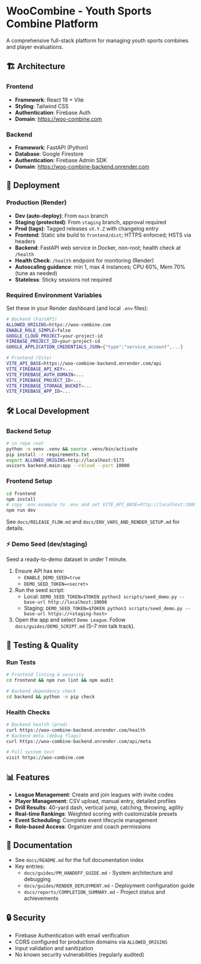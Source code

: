 # WooCombine - Youth Sports Combine Platform

A comprehensive full-stack platform for managing youth sports combines and player evaluations.

## 🏗️ **Architecture**

### **Frontend**
- **Framework**: React 19 + Vite
- **Styling**: Tailwind CSS
- **Authentication**: Firebase Auth
- **Domain**: https://woo-combine.com

### **Backend**
- **Framework**: FastAPI (Python)
- **Database**: Google Firestore
- **Authentication**: Firebase Admin SDK  
- **Domain**: https://woo-combine-backend.onrender.com

## 🚀 **Deployment**

### **Production (Render)**
- **Dev (auto-deploy)**: From `main` branch
- **Staging (protected)**: From `staging` branch, approval required
- **Prod (tags)**: Tagged releases `vX.Y.Z` with changelog entry
- **Frontend**: Static site build to `frontend/dist`; HTTPS enforced; HSTS via headers
- **Backend**: FastAPI web service in Docker, non-root; health check at `/health`
- **Health Check**: `/health` endpoint for monitoring (Render)
- **Autoscaling guidance**: min 1, max 4 instances; CPU 60%, Mem 70% (tune as needed)
- **Stateless**: Sticky sessions not required

### **Required Environment Variables**
Set these in your Render dashboard (and local `.env` files):

```bash
# Backend (FastAPI)
ALLOWED_ORIGINS=https://woo-combine.com
ENABLE_ROLE_SIMPLE=false
GOOGLE_CLOUD_PROJECT=your-project-id
FIREBASE_PROJECT_ID=your-project-id
GOOGLE_APPLICATION_CREDENTIALS_JSON={"type":"service_account",...}

# Frontend (Vite)
VITE_API_BASE=https://woo-combine-backend.onrender.com/api
VITE_FIREBASE_API_KEY=...
VITE_FIREBASE_AUTH_DOMAIN=...
VITE_FIREBASE_PROJECT_ID=...
VITE_FIREBASE_STORAGE_BUCKET=...
VITE_FIREBASE_APP_ID=...
```

## 🛠️ **Local Development**

### **Backend Setup**
```bash
# in repo root
python -m venv .venv && source .venv/bin/activate
pip install -r requirements.txt
export ALLOWED_ORIGINS=http://localhost:5173
uvicorn backend.main:app --reload --port 10000
```

### **Frontend Setup**  
```bash
cd frontend
npm install
# copy .env.example to .env and set VITE_API_BASE=http://localhost:10000/api
npm run dev
```

See `docs/RELEASE_FLOW.md` and `docs/ENV_VARS_AND_RENDER_SETUP.md` for details.

### ⚡ Demo Seed (dev/staging)

Seed a ready-to-demo dataset in under 1 minute.

1) Ensure API has env:
   - `ENABLE_DEMO_SEED=true`
   - `DEMO_SEED_TOKEN=<secret>`
2) Run the seed script:
   - Local: `DEMO_SEED_TOKEN=$TOKEN python3 scripts/seed_demo.py --base-url http://localhost:10000`
   - Staging: `DEMO_SEED_TOKEN=$TOKEN python3 scripts/seed_demo.py --base-url https://<staging-host>`
3) Open the app and select `Demo League`. Follow `docs/guides/DEMO_SCRIPT.md` (5–7 min talk track).

## 🧪 **Testing & Quality**

### **Run Tests**
```bash
# Frontend linting & security
cd frontend && npm run lint && npm audit

# Backend dependency check
cd backend && python -m pip check
```

### **Health Checks**
```bash
# Backend health (prod)
curl https://woo-combine-backend.onrender.com/health
# Backend meta (debug flags)
curl https://woo-combine-backend.onrender.com/api/meta

# Full system test
visit https://woo-combine.com
```

## 📊 **Features**

- **League Management**: Create and join leagues with invite codes
- **Player Management**: CSV upload, manual entry, detailed profiles
- **Drill Results**: 40-yard dash, vertical jump, catching, throwing, agility
- **Real-time Rankings**: Weighted scoring with customizable presets
- **Event Scheduling**: Complete event lifecycle management
- **Role-based Access**: Organizer and coach permissions

## 📝 **Documentation**

- See `docs/README.md` for the full documentation index
- Key entries:
  - `docs/guides/PM_HANDOFF_GUIDE.md` - System architecture and debugging
  - `docs/guides/RENDER_DEPLOYMENT.md` - Deployment configuration guide
  - `docs/reports/COMPLETION_SUMMARY.md` - Project status and achievements

## 🔒 **Security**

- Firebase Authentication with email verification
- CORS configured for production domains via `ALLOWED_ORIGINS`
- Input validation and sanitization
- No known security vulnerabilities (regularly audited)
